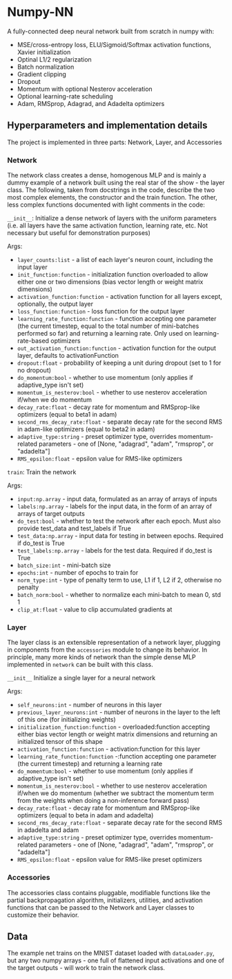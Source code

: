 # Numpy-NN
A fully-connected deep neural network built from scratch in numpy with:
- MSE/cross-entropy loss, ELU/Sigmoid/Softmax activation functions, Xavier initialization
- Optinal L1/2 regularization
- Batch normalization
- Gradient clipping
- Dropout
- Momentum with optional Nesterov acceleration
- Optional learning-rate scheduling
- Adam, RMSprop, Adagrad, and Adadelta optimizers

## Hyperparameters and implementation details
The project is implemented in three parts: Network, Layer, and Accessories
### Network
The network class creates a dense, homogenous MLP and is mainly a dummy example of a network built using the real star of the show - the layer class. The following, taken from docstrings in the code, describe the two most complex elements, the constructor and the train function. The other, less complex functions documented with light comments in the code:  

`__init__`:
Initialize a dense network of layers with the uniform parameters (i.e. all layers have the same activation function, learning rate, etc. Not necessary but useful for demonstration purposes)

Args:

- `layer_counts:list` - a list of each layer's neuron count, including the input layer
- `init_function:function` - initialization function overloaded to allow either one or two dimensions (bias vector length or weight matrix dimensions)
- `activation_function:function` - activation function for all layers except, optionally, the output layer
- `loss_function:function` - loss function for the output layer
- `learning_rate_function:function` - function accepting one parameter (the current timestep, equal to the total number of mini-batches performed so far) and returning a learning rate. Only used on learning-rate-based optimizers
- `out_activation_function:function` - activation function for the output layer, defaults to activationFunction
- `dropout:float` - probability of keeping a unit during dropout (set to 1 for no dropout)
- `do_momentum:bool` - whether to use momentum (only applies if adaptive_type isn't set)
- `momentum_is_nesterov:bool` - whether to use nesterov acceleration if/when we do momentum
- `decay_rate:float` - decay rate for momentum and RMSprop-like optimizers (equal to beta1 in adam)
- `second_rms_decay_rate:float` - separate decay rate for the second RMS in adam-like optimizers (equal to beta2 in adam)
- `adaptive_type:string` - preset optimizer type, overrides momentum-related parameters - one of [None, "adagrad", "adam", "rmsprop", or "adadelta"]
- `RMS_epsilon:float` - epsilon value for RMS-like optimizers

`train`:
Train the network

Args:

- `input:np.array` - input data, formulated as an array of arrays of inputs
- `labels:np.array` - labels for the input data, in the form of an array of arrays of target outputs
- `do_test:bool` - whether to test the network after each epoch. Must also provide test_data and test_labels if True
- `test_data:np.array` - input data for testing in between epochs. Required if do_test is True
- `test_labels:np.array` - labels for the test data. Required if do_test is True
- `batch_size:int` - mini-batch size
- `epochs:int` - number of epochs to train for
- `norm_type:int` - type of penalty term to use, L1 if 1, L2 if 2, otherwise no penalty
- `batch_norm:bool` - whether to normalize each mini-batch to mean 0, std 1
- `clip_at:float` - value to clip accumulated gradients at
### Layer
The layer class is an extensible representation of a network layer, plugging in components from the `accessories` module to change its behavior. In principle, many more kinds of network than the simple dense MLP implemented in `network` can be built with this class.

`__init__`
Initialize a single layer for a neural network

Args:

- `self_neurons:int` - number of neurons in this layer
- `previous_layer_neurons:int` - number of neurons in the layer to the left of this one (for initializing weights)
- `initialization_function:function` - overloaded:function accepting either bias vector length or weight matrix dimensions and returning an initialized tensor of this shape
- `activation_function:function` - activation:function for this layer
- `learning_rate_function:function` -:function accepting one parameter (the current timestep) and returning a learning rate
- `do_momentum:bool` - whether to use momentum (only applies if adaptive_type isn't set)
- `momentum_is_nesterov:bool` - whether to use nesterov acceleration if/when we do momentum (whether we subtract the momentum term from the weights when doing a non-inference forward pass)
- `decay_rate:float` - decay rate for momentum and RMSprop-like optimizers (equal to beta in adam and adadelta)
- `second_rms_decay_rate:float` - separate decay rate for the second RMS in adadelta and adam
- `adaptive_type:string` - preset optimizer type, overrides momentum-related parameters - one of [None, "adagrad", "adam", "rmsprop", or "adadelta"]
- `RMS_epsilon:float` - epsilon value for RMS-like preset optimizers
### Accessories
The accessories class contains pluggable, modifiable functions like the partial backpropagation algorithm, initializers, utilities, and activation functions that can be passed to the Network and Layer classes to customize their behavior.

## Data
The example net trains on the MNIST dataset loaded with `dataLoader.py`, but any two numpy arrays - one full of flattened input activations and one of the target outputs - will work to train the network class.

